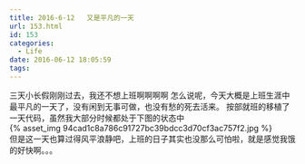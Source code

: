```yaml
---
title: 2016-6-12   又是平凡的一天
url: 153.html
id: 153
categories:
  - Life
date: 2016-06-12 18:05:59
tags:
---
```


三天小长假刚刚过去，我还不想上班啊啊啊啊 怎么说呢，今天大概是上班生涯中最平凡的一天了，没有闲到无事可做，也没有愁的死去活来。 按部就班的移植了一天代码，虽然我大部分时候都处于下图的状态中  
{% asset_img 94cad1c8a786c91727bc39bdcc3d70cf3ac757f2.jpg %}  
但是这一天也算过得风平浪静吧，上班的日子其实也没那么可怕啦，就是感觉我饿的好快啊。。。